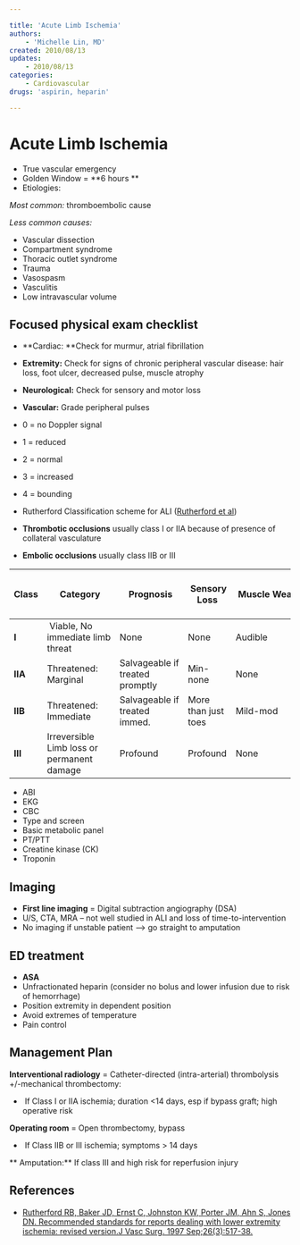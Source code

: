 ```yaml
---

title: 'Acute Limb Ischemia'
authors:
    - 'Michelle Lin, MD'
created: 2010/08/13
updates:
    - 2010/08/13
categories:
    - Cardiovascular
drugs: 'aspirin, heparin'

---
```



# Acute Limb Ischemia

-   True vascular emergency
-   Golden Window = **6 hours **
-   Etiologies: 

*Most common:* thromboembolic cause

*Less common causes:*

-   Vascular dissection
-   Compartment syndrome
-   Thoracic outlet syndrome
-   Trauma
-   Vasospasm
-   Vasculitis
-   Low intravascular volume

## Focused physical exam checklist

-   **Cardiac: **Check for murmur, atrial fibrillation
-   **Extremity:** Check for signs of chronic peripheral vascular disease: hair loss, foot ulcer, decreased pulse, muscle atrophy
-   **Neurological:** Check for sensory and motor loss
-   **Vascular:** Grade peripheral pulses

  - 0 = no Doppler signal
  - 1 = reduced
  - 2 = normal
  - 3 = increased
  - 4 = bounding

-  Rutherford Classification scheme for ALI ([Rutherford et al](https://www.ncbi.nlm.nih.gov/pubmed/?term=9308598))

-   **Thrombotic occlusions** usually class I or IIA because of presence of collateral vasculature
-   **Embolic occlusions** usually class IIB or III

| **Class** | **Category** | **Prognosis** |  **Sensory Loss** |  **Muscle Weakness** | **Arterial Dopper Signal** | ** Venous Doppler Signal**
|---|---|---|---|---|---|---|
| **I** | Viable, No immediate limb threat | None | None | Audible | Audible |
| **IIA** | Threatened: Marginal | Salvageable if treated promptly | Min-none | None | +/- Audible | Audible |
| **IIB** | Threatened: Immediate | Salvageable if treated immed. | More than just toes | Mild-mod | Rarely audible | Audible |
| **III** | Irreversible Limb loss or permanent damage | Profound | Profound | None | None |

-   ABI
-   EKG
-   CBC 
-   Type and screen
-   Basic metabolic panel
-   PT/PTT
-   Creatine kinase (CK)
-   Troponin

## Imaging

-   **First line imaging** = Digital subtraction angiography (DSA)
-   U/S, CTA, MRA – not well studied in ALI and loss of time-to-intervention
-   No imaging if unstable patient --&gt; go straight to amputation

## ED treatment

-   <span class="drug">**ASA**</span>
-   <span class="drug">Unfractionated heparin</span> (consider no bolus and lower infusion due to risk of hemorrhage)
-   Position extremity in dependent position
-   Avoid extremes of temperature
-   Pain control

## Management Plan

**Interventional radiology** = Catheter-directed (intra-arterial) thrombolysis +/-mechanical thrombectomy:
-    If Class I or IIA ischemia; duration &lt;14 days, esp if bypass graft; high operative risk

**Operating room** = Open thrombectomy, bypass
-    If Class IIB or III ischemia; symptoms &gt; 14 days

** Amputation:** If class III and high risk for reperfusion injury

## References

-   [Rutherford RB, Baker JD, Ernst C, Johnston KW, Porter JM, Ahn S, Jones DN. Recommended standards for reports dealing with lower extremity ischemia: revised version.J Vasc Surg. 1997 Sep;26(3):517-38.](https://www.ncbi.nlm.nih.gov/pubmed/?term=9308598)
